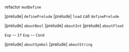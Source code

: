 refactor `modDefine`

[prelude] `definePrelude`
[prelude] `load` call `definePrelude`

[prelude] `aboutBool`
[prelude] `aboutInt`
[prelude] `aboutFloat`

`Exp` -- `If`
`Exp` -- `Cond`

[prelude] `aboutSymbol`
[prelude] `aboutString`
